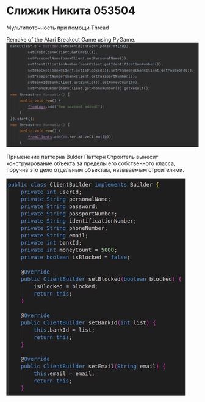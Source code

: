 # Слижик Никита 053504

Мультипоточность при помощи Thread

Remake of the Atari Breakout Game using PyGame.
![preview](https://github.com/mortaldew/OOP_Labs/blob/Lab1/Pictures/Thread.png?raw=true)

Применение паттерна Bulder
Паттерн Строитель вынесит конструирование объекта за пределы его собственного класса, поручив это дело отдельным объектам, называемым строителями.

![preview](https://github.com/mortaldew/OOP_Labs/blob/Lab1/Pictures/BuilderPattern.png?raw=true)
